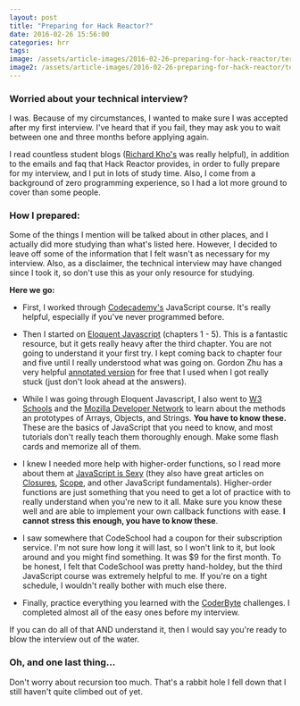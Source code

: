 ```yaml
---
layout: post
title: "Preparing for Hack Reactor?"
date: 2016-02-26 15:56:00
categories: hrr
tags:
image: /assets/article-images/2016-02-26-preparing-for-hack-reactor/terminal-sublime-blurred.png
image2: /assets/article-images/2016-02-26-preparing-for-hack-reactor/terminal-sublime-blurred-mobile.png
---
```


### Worried about your technical interview?
I was. Because of my circumstances, I wanted to make sure I was accepted after my first interview. I've heard that if you fail, they may ask you to wait between one and three months before applying again.  

I read countless student blogs ([Richard Kho's](http://richardkho.com/choosing-hack-reactor/) was really helpful), in addition to the emails and faq that Hack Reactor provides, in order to fully prepare for my interview, and I put in lots of study time. Also, I come from a background of zero programming experience, so I had a lot more ground to cover than some people.


### How I prepared:

Some of the things I mention will be talked about in other places, and I actually did more studying than what's listed here. However, I decided to leave off some of the information that I felt wasn't as necessary for my interview. Also, as a disclaimer, the technical interview may have changed since I took it, so don't use this as your only resource for studying.  

**Here we go:**

- First, I worked through [Codecademy's](https://www.codecademy.com/) JavaScript course. It's really helpful, especially if you've never programmed before.  

- Then I started on [Eloquent Javascript](http://eloquentjavascript.net/) (chapters 1 - 5). This is a fantastic resource, but it gets really heavy after the third chapter. You are not going to understand it your first try. I kept coming back to chapter four and five until I really understood what was going on. Gordon Zhu has a very helpful [annotated version](http://watchandcode.com/courses/eloquent-javascript-the-annotated-version) for free that I used when I got really stuck (just don't look ahead at the answers). 

- While I was going through Eloquent Javascript, I also went to [W3 Schools](http://www.w3schools.com/js/) and the [Mozilla Developer Network](https://developer.mozilla.org/en-US/docs/Web/JavaScript) to learn about the methods an prototypes of Arrays, Objects, and Strings. **You have to know these.** These are the basics of JavaScript that you need to know, and most tutorials don't really teach them thoroughly enough. Make some flash cards and memorize all of them.  

- I knew I needed more help with higher-order functions, so I read more about them at [JavaScript is Sexy](http://javascriptissexy.com/understand-javascript-callback-functions-and-use-them/) (they also have great articles on [Closures](http://javascriptissexy.com/understand-javascript-closures-with-ease/), [Scope](http://javascriptissexy.com/javascript-variable-scope-and-hoisting-explained/), and other JavaScript fundamentals). Higher-order functions are just something that you need to get a lot of practice with to really understand when you're new to it all. Make sure you know these well and are able to implement your own callback functions with ease. **I cannot stress this enough, you have to know these**.

- I saw somewhere that CodeSchool had a coupon for their subscription service. I'm not sure how long it will last, so I won't link to it, but look around and you might find something. It was $9 for the first month. To be honest, I felt that CodeSchool was pretty hand-holdey, but the third JavaScript course was extremely helpful to me. If you're on a tight schedule, I wouldn't really bother with much else there.  

- Finally, practice everything you learned with the [CoderByte](https://coderbyte.com/) challenges. I completed almost all of the easy ones before my interview.  

If you can do all of that AND understand it, then I would say you're ready to blow the interview out of the water.  

### Oh, and one last thing...

Don't worry about recursion too much. That's a rabbit hole I fell down that I still haven't quite climbed out of yet.
